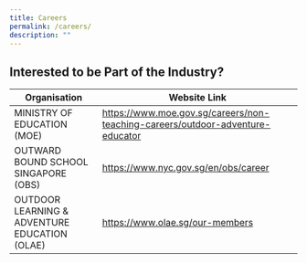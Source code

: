 ```yaml
---
title: Careers
permalink: /careers/
description: ""
---
```

## Interested to be Part of the Industry?
	
| Organisation | Website Link |
| -------- | -------- |
| MINISTRY OF EDUCATION (MOE) | https://www.moe.gov.sg/careers/non-teaching-careers/outdoor-adventure-educator | 
|OUTWARD BOUND SCHOOL SINGAPORE (OBS) | https://www.nyc.gov.sg/en/obs/career |
| OUTDOOR LEARNING &amp; ADVENTURE EDUCATION (OLAE) | https://www.olae.sg/our-members | <p></p>